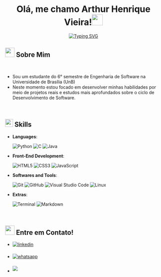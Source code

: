 
<h1 align="center"><b>Olá, me chamo Arthur Henrique Vieira!</b><img src="https://media.giphy.com/media/hvRJCLFzcasrR4ia7z/giphy.gif" width="35"></h1>
<!--  -->
<p align="center">
 <a href="https://git.io/typing-svg"><img src="https://readme-typing-svg.demolab.com?font=Fira+Code&size=25&pause=1000&color=066EF7&center=true&vCenter=true&width=450&lines=Software+Engineering+Student;Dev+Back-End;" alt="Typing SVG" /></a>
</p>

## <img src="https://i.giphy.com/media/v1.Y2lkPTc5MGI3NjExZzhrbTE2c2EycGJwNGM1aWJ4ZzhzdHEwMXYxaGJhbTgxdnZpczF1ayZlcD12MV9pbnRlcm5hbF9naWZfYnlfaWQmY3Q9cw/FJne2MeLtb4EPwq4ef/giphy.gif" width ="30"><b> Sobre Mim </b>

<br>

- Sou um estudante do 6° semestre de Engenharia de Software na Universidade de Brasília (UnB)
- Neste momento estou focado em desenvolver minhas habilidades por meio de projetos reais e estudos mais aprofundados sobre o ciclo de Desenvolvimento de Software.
<br>

## <img src="https://media2.giphy.com/media/QssGEmpkyEOhBCb7e1/giphy.gif?cid=ecf05e47a0n3gi1bfqntqmob8g9aid1oyj2wr3ds3mg700bl&rid=giphy.gif" width ="25"><b> Skills</b>


<p align="center">

- **Languages**:
    
    ![Python](https://img.shields.io/badge/Python%20-%2314354C.svg?style=for-the-badge&logo=python&logoColor=white)
    ![C](https://img.shields.io/badge/C%20-%232370ED.svg?style=for-the-badge&logo=c&logoColor=white)
    ![Java](https://img.shields.io/badge/Java-ED8B00?style=for-the-badge&logo=openjdk&logoColor=white)
  
    
- **Front-End Development**:

   ![HTML5](https://img.shields.io/badge/HTML5%20-%23E34F26.svg?style=for-the-badge&logo=html5&logoColor=white)
   ![CSS3](https://img.shields.io/badge/CSS%20-%231572B6.svg?style=for-the-badge&logo=css3&logoColor=white)
   ![JavaScript](https://img.shields.io/badge/JavaScript%20-%23F7DF1E.svg?style=for-the-badge&logo=javascript&logoColor=black)


- **Softwares and Tools**:

    ![Git](https://img.shields.io/badge/git-%23F05033.svg?style=for-the-badge&logo=git&logoColor=white)
    ![GitHub](https://img.shields.io/badge/github-%23121011.svg?style=for-the-badge&logo=github&logoColor=white)
    ![Visual Studio Code](https://img.shields.io/badge/Visual%20Studio%20Code-0078d7.svg?style=for-the-badge&logo=visual-studio-code&logoColor=white)
    ![Linux](https://img.shields.io/badge/Linux-FCC624?style=for-the-badge&logo=linux&logoColor=black) 

- **Extras**:

    ![Terminal](https://img.shields.io/badge/Terminal-%23054020?style=for-the-badge&logo=gnu-bash&logoColor=white)
    ![Markdown](https://img.shields.io/badge/markdown-%23000000.svg?style=for-the-badge&logo=markdown&logoColor=white)   


</p>

<br>

## <img src="https://i.giphy.com/media/v1.Y2lkPTc5MGI3NjExM202ZHl3ejZ6cWhmb2NjYXg3NXFncHpicTFzNTRnYWU0YmVrbGJycyZlcD12MV9pbnRlcm5hbF9naWZfYnlfaWQmY3Q9cw/kE0rZ7eCRs9PtJHRN7/giphy.gif" width ="30"><b> Entre em Contato! </b>

<div align='left'>

<ul>

<li>
<a href="https://www.linkedin.com/in/arthurhvieira" target="_blank">
<img src="https://img.shields.io/badge/linkedin-%2300acee.svg?color=405DE6&style=for-the-badge&logo=linkedin&logoColor=white" alt=linkedin style="margin-bottom: 5px;"/>
</a>
</li>

<br>

<li>
<a href="https://wa.me/61986045333" target="_blank">
<img src="https://img.shields.io/badge/WhatsApp-%25D366.svg?color=25D366&style=for-the-badge&logo=whatsapp&logoColor=white" alt=whatsapp style="margin-bottom: 5px;"/>
</a>
</li>

<br>

<li>
<a href="mailto:arthurhvieira@yahoo.com.br" target="_blank">
<img src="https://img.shields.io/badge/gmail-%23EA4335.svg?style=for-the-badge&logo=gmail&logoColor=white" t=mail style="margin-bottom: 5px;" />
</a>
</li>

</ul>
<br>
</div>
